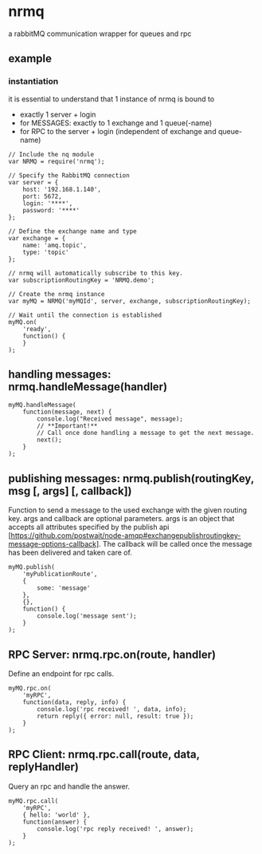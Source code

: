 # nrmq
a rabbitMQ communication wrapper for queues and rpc


## example

### instantiation
it is essential to understand that 1 instance of nrmq is bound to
- exactly 1 server + login
- for MESSAGES: exactly to 1 exchange and 1 queue(-name)
- for RPC to the server + login (independent of exchange and queue-name)


````
// Include the nq module
var NRMQ = require('nrmq');

// Specify the RabbitMQ connection
var server = {
    host: '192.168.1.140',
    port: 5672,
    login: '****',
    password: '****'
};

// Define the exchange name and type
var exchange = {
    name: 'amq.topic',
    type: 'topic'
};

// nrmq will automatically subscribe to this key.
var subscriptionRoutingKey = 'NRMQ.demo';

// Create the nrmq instance
var myMQ = NRMQ('myMQId', server, exchange, subscriptionRoutingKey);

// Wait until the connection is established
myMQ.on(
	'ready', 
	function() {
	}
);
````


## handling messages:  nrmq.handleMessage(handler)
````
myMQ.handleMessage(
	function(message, next) {
		console.log("Received message", message);
		// **Important!**
		// Call once done handling a message to get the next message.
		next();
	}
);
````

## publishing messages:  nrmq.publish(routingKey, msg [, args] [, callback])
Function to send a message to the used exchange with the given routing key. 
args and callback are optional parameters. 
args is an object that accepts all attributes specified by the publish api [https://github.com/postwait/node-amqp#exchangepublishroutingkey-message-options-callback]. 
The callback will be called once the message has been delivered and taken care of.
````
myMQ.publish(
	'myPublicationRoute', 
	{
		some: 'message'
	}, 
	{}, 
	function() {
		console.log('message sent');
	}
);
````


## RPC Server:  nrmq.rpc.on(route, handler)
Define an endpoint for rpc calls.
````
myMQ.rpc.on(
	'myRPC',
	function(data, reply, info) {
		console.log('rpc received! ', data, info);
		return reply({ error: null, result: true });		
	}
);
````


## RPC Client:  nrmq.rpc.call(route, data, replyHandler)
Query an rpc and handle the answer.
````
myMQ.rpc.call(
	'myRPC',
	{ hello: 'world' },
	function(answer) {
		console.log('rpc reply received! ', answer);
	}
);
````



